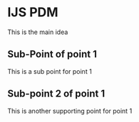 # IJS PDM

This is the main idea

## Sub-Point of point 1

This is a sub point for point 1
## Sub-point 2 of point 1
This is another supporting point for point 1
